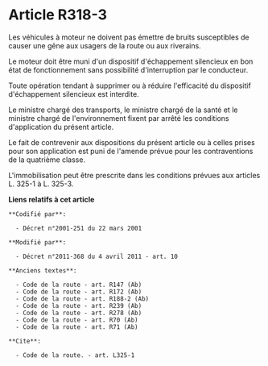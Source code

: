 # Article R318-3

Les véhicules à moteur ne doivent pas émettre de bruits susceptibles de causer une gêne aux usagers de la route ou aux
riverains. 

Le moteur doit être muni d'un dispositif d'échappement silencieux en bon état de fonctionnement sans possibilité
d'interruption par le conducteur. 

Toute opération tendant à supprimer ou à réduire l'efficacité du dispositif d'échappement silencieux est interdite. 

Le ministre chargé des transports, le ministre chargé de la santé et le ministre chargé de l'environnement fixent par arrêté
les conditions d'application du présent article. 

Le fait de contrevenir aux dispositions du présent article ou à celles prises pour son application est puni de l'amende
prévue pour les contraventions de la quatrième classe.

L'immobilisation peut être prescrite dans les conditions prévues aux articles L. 325-1 à L. 325-3.

**Liens relatifs à cet article**

	**Codifié par**:

	  - Décret n°2001-251 du 22 mars 2001

	**Modifié par**:

	  - Décret n°2011-368 du 4 avril 2011 - art. 10

	**Anciens textes**:

	  - Code de la route - art. R147 (Ab)
	  - Code de la route - art. R172 (Ab)
	  - Code de la route - art. R188-2 (Ab)
	  - Code de la route - art. R239 (Ab)
	  - Code de la route - art. R278 (Ab)
	  - Code de la route - art. R70 (Ab)
	  - Code de la route - art. R71 (Ab)

	**Cite**:

	  - Code de la route. - art. L325-1
